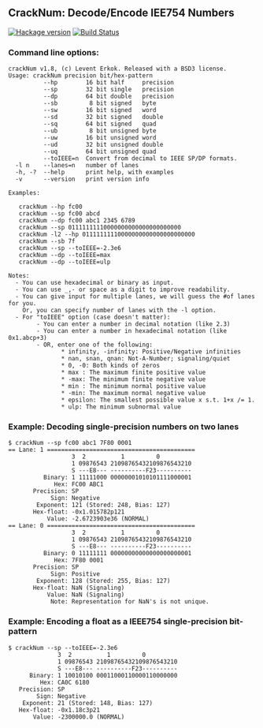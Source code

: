 ## CrackNum: Decode/Encode IEE754 Numbers

[![Hackage version](http://img.shields.io/hackage/v/crackNum.svg?label=Hackage)](http://hackage.haskell.org/package/crackNum)
[![Build Status](http://img.shields.io/travis/LeventErkok/crackNum.svg?label=Build)](http://travis-ci.org/LeventErkok/crackNum)

### Command line options:

    crackNum v1.8, (c) Levent Erkok. Released with a BSD3 license.
    Usage: crackNum precision bit/hex-pattern
              --hp        16 bit half     precision
              --sp        32 bit single   precision
              --dp        64 bit double   precision
              --sb         8 bit signed   byte
              --sw        16 bit signed   word
              --sd        32 bit signed   double
              --sq        64 bit signed   quad
              --ub         8 bit unsigned byte
              --uw        16 bit unsigned word
              --ud        32 bit unsigned double
              --uq        64 bit unsigned quad
              --toIEEE=n  Convert from decimal to IEEE SP/DP formats.
      -l n    --lanes=n   number of lanes
      -h, -?  --help      print help, with examples
      -v      --version   print version info
    
    Examples:
    
       crackNum --hp fc00
       crackNum --sp fc00 abcd
       crackNum --dp fc00 abc1 2345 6789
       crackNum --sp 01111111110000000000000000000000
       crackNum -l2 --hp 01111111110000000000000000000000
       crackNum --sb 7f
       crackNum --sp --toIEEE=-2.3e6
       crackNum --dp --toIEEE=max
       crackNum --dp --toIEEE=ulp
    
    Notes:
      - You can use hexadecimal or binary as input.
      - You can use _,- or space as a digit to improve readability.
      - You can give input for multiple lanes, we will guess the #of lanes for you.
        Or, you can specify number of lanes with the -l option.
      - For "toIEEE" option (case doesn't matter):
            - You can enter a number in decimal notation (like 2.3)
            - You can enter a number in hexadecimal notation (like 0x1.abcp+3)
            - OR, enter one of the following:
                   * infinity, -infinity: Positive/Negative infinities
                   * nan, snan, qnan: Not-A-Number; signaling/quiet
                   * 0, -0: Both kinds of zeros
                   * max : The maximum finite positive value
                   * -max: The minimum finite negative value
                   * min : The minimum normal positive value
                   * -min: The maximum normal negative value
                   * epsilon: The smallest possible value x s.t. 1+x /= 1.
                   * ulp: The minimum subnormal value

### Example: Decoding single-precision numbers on two lanes

    $ crackNum --sp fc00 abc1 7F80 0001
    == Lane: 1 ==========================================
                      3  2          1         0
                      1 09876543 21098765432109876543210
                      S ---E8--- ----------F23----------
              Binary: 1 11111000 00000001010101111000001
                 Hex: FC00 ABC1
           Precision: SP
                Sign: Negative
            Exponent: 121 (Stored: 248, Bias: 127)
           Hex-float: -0x1.015782p121
               Value: -2.6723903e36 (NORMAL)
    == Lane: 0 ==========================================
                      3  2          1         0
                      1 09876543 21098765432109876543210
                      S ---E8--- ----------F23----------
              Binary: 0 11111111 00000000000000000000001
                 Hex: 7F80 0001
           Precision: SP
                Sign: Positive
            Exponent: 128 (Stored: 255, Bias: 127)
           Hex-float: NaN (Signaling)
               Value: NaN (Signaling)
                Note: Representation for NaN's is not unique.

### Example: Encoding a float as a IEEE754 single-precision bit-pattern

    $ crackNum --sp --toIEEE=-2.3e6
                  3  2          1         0
                  1 09876543 21098765432109876543210
                  S ---E8--- ----------F23----------
          Binary: 1 10010100 00011000110000110000000
             Hex: CA0C 6180
       Precision: SP
            Sign: Negative
        Exponent: 21 (Stored: 148, Bias: 127)
       Hex-float: -0x1.18c3p21
           Value: -2300000.0 (NORMAL)

